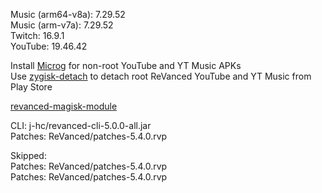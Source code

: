 Music (arm64-v8a): 7.29.52  
Music (arm-v7a): 7.29.52  
Twitch: 16.9.1  
YouTube: 19.46.42  

Install [Microg](https://github.com/ReVanced/GmsCore/releases) for non-root YouTube and YT Music APKs  
Use [zygisk-detach](https://github.com/j-hc/zygisk-detach) to detach root ReVanced YouTube and YT Music from Play Store  

[revanced-magisk-module](https://github.com/j-hc/revanced-magisk-module)
  
CLI: j-hc/revanced-cli-5.0.0-all.jar  
Patches: ReVanced/patches-5.4.0.rvp    

Skipped:  
Patches: ReVanced/patches-5.4.0.rvp    
Patches: ReVanced/patches-5.4.0.rvp        
